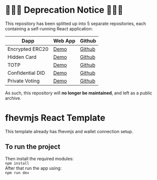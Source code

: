 # 🚧🚧🚧 Deprecation Notice 🚧🚧🚧

This repository has been splitted up into 5 separate repositories, each containing a self-running React application:

|Dapp|Web App|Github|
|--|--|--|
|Encrypted ERC20|[Demo](https://erc20.demos.inco.org)|[Github](https://github.com/Inco-fhevm/encrypted-erc20-dapp)|
|Hidden Card|[Demo](https://hiddencard.demos.inco.org)|[Github](https://github.com/Inco-fhevm/hidden-card-dapp)|
|TOTP|[Demo](https://totp.demos.inco.org)|[Github](https://github.com/Inco-fhevm/totp-dapp)|
|Confidential DID|[Demo](https://did.demos.inco.org)|[Github](https://github.com/Inco-fhevm/confidential-did-dapp)|
|Private Voting|[Demo](https://voting.demos.inco.org)|[Github](https://github.com/Inco-fhevm/private-voting-dapp)|

As such, this repository will **no longer be maintained**, and left as a public archive.

# fhevmjs React Template

This template already has fhevmjs and wallet connection setup.

## To run the project

Then install the required modules: \
`npm install ` \
After that run the app using: \
`npm run dev `
